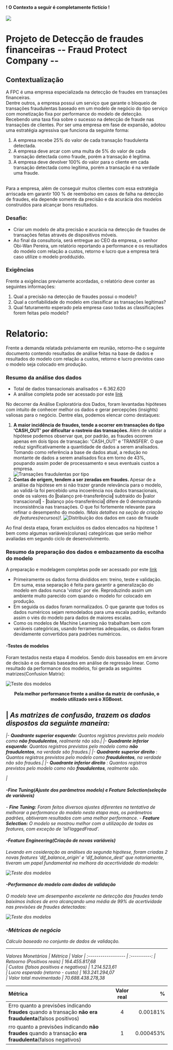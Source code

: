 #### ! O Contexto a seguir é completamente fictício !

![](https://www.bosch.com.br/media/stories/aiot/cyber_security/cyber_security_bosch_banner.png)
# Projeto de Detecção de fraudes financeiras -- Fraud Protect Company --

## Contextualização
<p>A FPC é uma empresa especializada na detecção de fraudes em transações financeiras. <br>
Dentre outros, a empresa possui um serviço que garante o bloqueio de transações fraudulentas baseado em um modelo de negócio do tipo serviço com monetização fixa por performance do modelo de detecção. Recebendo uma taxa fixa sobre o sucesso na detecção de fraude nas transações de clientes. Por ser uma empresa em fase de expansão, adotou uma estratégia agressiva que funciona da seguinte forma: </p>

1. A empresa recebe 25% do valor de cada transação fraudulenta detectada. 
2. A empresa deve arcar com uma multa de 5% do valor de cada transação detectada como fraude, porém a transação é legítima. 
3. A empresa deve devolver 100% do valor para o cliente em cada transação detectada como legítima, porém a transação é na verdade uma fraude. 

<p><br> Para a empresa, além de conseguir muitos clientes com essa estratégia arriscada em garantir 100 % de reembolso  em casos de falha na detecção de fraudes, ela depende somente da precisão e da acurácia dos modelos construídos para alcançar bons resultados. </p>

### Desafio:
- Criar um modelo de alta precisão e acurácia na detecção de fraudes de transações feitas através de dispositivos móveis.
- Ao final da consultoria, será entregue ao CEO da empresa, o senhor Obi-Wan Pereira, um relatório reportando a performance e os resultados do modelo com relação a custos, retorno e lucro que a empresa terá caso utilize o modelo prodduzido.

### Exigências
Frente a exigências previamente acordadas, o relatório deve conter as seguintes informações:
1. Qual a precisão na detecção de fraudes possui o modelo?
2. Qual a confiabilidade do modelo em classificar as transações legítimas?
3. Qual faturamento esperado pela empresa caso todas as classificações forem feitas pelo modelo?

# Relatorio:
<p>Frente a demanda relatada préviamente em reunião, retorno-lhe o seguinte documento contendo resultados de análise feitas na base de dados e resultados do modelo com relação a custos, retorno e lucro previstos caso o modelo seja colocado em produção.</p>

### Resumo da análise dos dados
- Total de dados transacionais analisados = 6.362.620
- A análise completa pode ser acessado por este [link](https://github.com/rsantosluan/fraud_detect/blob/master/Jnotebooks/eda.ipynb)
<p>No decorrer da Análise Exploratória dos Dados, foram levantadas hipóteses com intuito de conhecer melhor os dados e gerar percepções (insights) valiosas para o negócio. Dentre elas, podemos elencar como destaques:

1. <b>A maior incidência de fraudes, tende a ocorrer em transações do tipo 'CASH_OUT' por dificultar o rastreio das transações. </b>
    Além de validar a hipótese podemos observar que, por padrão, as fraudes ocorrem apenas em dois tipos de transação: 'CASH_OUT' e 'TRANSFER'. O que reduz significativamente a quantidade de dados a serem analisados. Tomando como referência a base de dados atual, a redução no montante de dados a serem analisados fica em torno de 43%, poupando assim poder de processamento e seus eventuais custos a empresa. </br>
![Transações fraudulentas por tipo](/img/h1.png)
2. <b>Contas de origem, tendem a ser zeradas em fraudes. </b>
    Apesar de a análise da hipótese em si não trazer grande relevância para o modelo, ao validá-la foi percebido uma incoerência nos dados transacionais, onde os valores do <b>|</b>balanço pré-transferência<b>|</b> subtraído do <b>|</b>valor transacional<b>|</b> - <b>|</b>balanço pós-transferência<b>|</b> difere de 0 demonstrando inconsistência nas transações. O que foi fortemente relevante para refinar o desempenho do modelo. <i>!Mais detalhes na seção de criação de features(recursos)!.</i>
![Distribuição dos dados em caso de fraude](/img/h2.png)
 </p>

 <p>Ao final desta etapa, foram excluídos os dados elencados na hipótese 1 bem como algumas variáveis(colunas) categóricas que serão melhor avaliadas em segundo ciclo de desenvolvimento.</p>

### Resumo da preparação dos dados e embazamento da escolha do modelo
A preparação e modelagem completas pode ser acessado por este [link](https://github.com/rsantosluan/fraud_detect/blob/master/Jnotebooks/EDA_basica-C2.ipynb)

- Primeiramente os dados forma divididos em: treino, teste e validação. Em suma, essa separação é feita para garantir a generalização do modelo em dados nunca 'vistos' por ele. Reproduzindo assim um ambiente muito parecido com quando o modelo for colocado em produção.
- Em seguida os dados foram normalizados. O que garante que todos os dados numéricos sejam remodelados para uma escala padrão, evitando assim o viés do modelo para dados de maiores escalas.
- Como os modelos de Machine Learning não trabalham bem com variáveis categóricas, usando ferramentas adequadas, os dados foram devidamente convertidos para padrões numéricos.

#### -Testes de modelos
<p>Foram testados nesta etapa 4 modelos. Sendo dois baseados em em árvore de decisão e os demais baseados em análise de regressão linear.
Como resultado da performance dos modelos, foi gerada as seguintes matrizes(Confusion Matrix):

![Teste dos modelos](/img/m_perf.png)
<b> <center> Pela melhor performance frente a análise da matriz de confusão, o modelo utilizado será o XGBoost.</b></center>

|<i> As matrizes de confusão, trazem os dados dispostos da seguinte maneira: 
----
|- <b>Quadrante superior esquerdo</b>: Quantos registros previstos pelo modelo como <b>não fraudulentos</b>, realmente não são.|
|- <b>Quadrante inferior esquerdo</b>: Quantos registros previstos pelo modelo como <b>não fraudulentos</b>, na verdade são fraudes.|
|- <b>Quadrante superior direito</b> : Quantos registros previstos pelo modelo como <b>fraudulentos</b>, na verdade não são fraudes.|
|- <b>Quadrante inferior direito</b> : Quantos registros previstos pelo modelo como não <b>fraudulentos</b>, realmente são. </p>|


#### -Fine Tuning(Ajuste dos parâmetros modelo) e Feature Selection(seleção de variáveis) 
<p>
- <b>Fine Tuning:</b> Foram feitos diversos ajustes diferentes na tentativa de melhorar a performance do modelo nesta etapa mas, os parâmetros padrões, obtiveram resultados com uma melhor performance. 
- <b>Feature Selection:</b> O modelo se mostrou melhor com a utilização de todas as features, com exceção de 'isFlaggedFraud'.
</p> 

#### -Feature Engineering(Criação de novas variáveis)
<p>
Levando em cosideração as análises da segunda hipótese, foram criadas 2 novas features 'dif_balance_origin' e 'dif_balance_dest' que notoriamente, tiveram um papel fundamental na melhora da acecrtividade do modelo:

![Teste dos modelos](/img/fs_perf.png)

#### -Performance do modelo com dados de validação
<p> 
O modelo teve um desempenho excelente na detecção das fraudes tendo baixímos índices de erro alcançando uma média de 99% de acertividade nas previsões de fraudes detectadas:

![Teste dos modelos](/img/mfinal_perf.png)

### -Métricas de negócio
<p> Cálculo baseado no conjunto de dados de validação. </p>

---
Valores Monetários
| Métrica                                         | Valor
| :------------------                             | :----------: 
| Retoorno (Positivos reais)                      | 164.455.817,68        
| Custos (falsos positivos e negativos)           | 1.214.523,61        
| Lucro esperado (retorno - custo)                | 163.241.294,07     
| Valor total movimentado                         | 70.688.438.278,38       



| Métrica                                                                                                              | Valor real   | %                  |
| :------------------                                                                                                  | :----------: | -----------------: | 
| Erro quanto a previsões indicando <b> fraudes</b> quando a transação <b>não era fraudulenta</b>(falsos positivos)    |      4       |      0.00181%      |                     
| rro quanto a previsões indicando <b>não fraudes</b> quando a transação <b>era fraudulenta</b>(falsos negativos)      |      1       |      0.000453%     |                     

